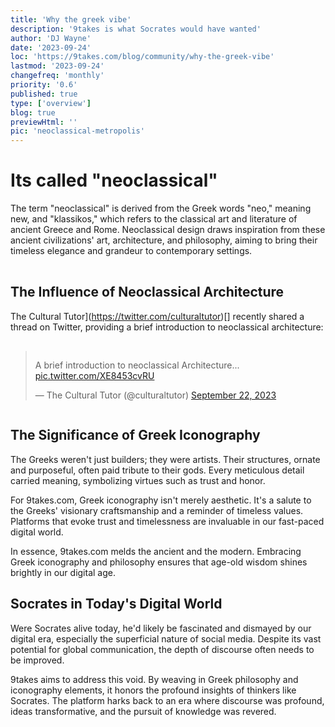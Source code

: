 ```yaml
---
title: 'Why the greek vibe'
description: '9takes is what Socrates would have wanted'
author: 'DJ Wayne'
date: '2023-09-24'
loc: 'https://9takes.com/blog/community/why-the-greek-vibe'
lastmod: '2023-09-24'
changefreq: 'monthly'
priority: '0.6'
published: true
type: ['overview']
blog: true
previewHtml: ''
pic: 'neoclassical-metropolis'
---
```




<script>
	import  PopCard  from "../../lib/components/atoms/PopCard.svelte";
</script>

# Its called "neoclassical"

The term "neoclassical" is derived from the Greek words "neo," meaning new, and "klassikos," which refers to the classical art and literature of ancient Greece and Rome. Neoclassical design draws inspiration from these ancient civilizations' art, architecture, and philosophy, aiming to bring their timeless elegance and grandeur to contemporary settings.


<div
	style="display: flex;
    justify-content: center;
margin: 1rem 0;"
>
 <PopCard
		image={`/blogs/neoclassical-metropolis.webp`}
		showIcon={false}
		tint={true}
		displayText=""
		altText="neoclassical metropolis"
		subtext=""
	/>
</div>

<!-- ## see thread by the [cultural tutor](https://twitter.com/culturaltutor) -->

## The Influence of Neoclassical Architecture

The Cultural Tutor](https://twitter.com/culturaltutor)[] recently shared a thread on Twitter, providing a brief introduction to neoclassical architecture:

<div style="display: flex;
    justify-content: center;
    margin: 1rem 0;"
>
<blockquote class="twitter-tweet"><p lang="en" dir="ltr">A brief introduction to neoclassical Architecture... <a href="https://t.co/XE8453cvRU">pic.twitter.com/XE8453cvRU</a></p>&mdash; The Cultural Tutor (@culturaltutor) <a href="https://twitter.com/culturaltutor/status/1705236124581404929?ref_src=twsrc%5Etfw">September 22, 2023</a></blockquote> <script async src="https://platform.twitter.com/widgets.js" charset="utf-8"></script>

</div>

<!-- see thread for the cultural tutor -->

<!-- If Socrates was alive today he would be flabbergasted by social media. So much potential just squandered.

9takes is what Socrates would have wanted. We honor Socrates and the great greek philosophers by displaying the things that they might have looked at during their time.

The greeks built stuff to last. It was ornate and detailed.  -->

## The Significance of Greek Iconography

The Greeks weren't just builders; they were artists. Their structures, ornate and purposeful, often paid tribute to their gods. Every meticulous detail carried meaning, symbolizing virtues such as trust and honor.

For 9takes.com, Greek iconography isn't merely aesthetic. It's a salute to the Greeks' visionary craftsmanship and a reminder of timeless values. Platforms that evoke trust and timelessness are invaluable in our fast-paced digital world.

In essence, 9takes.com melds the ancient and the modern. Embracing Greek iconography and philosophy ensures that age-old wisdom shines brightly in our digital age.

## Socrates in Today's Digital World

Were Socrates alive today, he'd likely be fascinated and dismayed by our digital era, especially the superficial nature of social media. Despite its vast potential for global communication, the depth of discourse often needs to be improved.

9takes aims to address this void. By weaving in Greek philosophy and iconography elements, it honors the profound insights of thinkers like Socrates. The platform harks back to an era where discourse was profound, ideas transformative, and the pursuit of knowledge was revered.

<style>
    table {
        margin: 1rem;
    }

.scroll-table {
    overflow-x: scroll;
}
tr {

    border: var(--classic-border);
    text-align: center;
}
td {

    border: var(--classic-border);
    text-align: center;
}
th {

    border: var(--classic-border);
    text-align: center;
}

.scroll-table::-webkit-scrollbar {
    width: 1rem;
}

.scroll-table::-webkit-scrollbar-track {
    box-shadow: 0 0 .2rem var(--color-paladin-3);
    border-radius:5px;
}

.scroll-table::-webkit-scrollbar-thumb {
    background-color: var(--color-paladin-3);
    border-radius:5px
}

</style>
